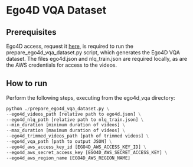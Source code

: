 # Ego4D VQA Dataset

## Prerequisites
Ego4D access, request it [here](https://ego4d-data.org/docs/start-here/), is required to run the prepare_ego4d_vqa_dataset.py script, which generates the Ego4D VQA dataset. The files ego4d.json and nlq_train.json are required locally, as are the AWS credentials for access to the videos.

## How to run
Perform the following steps, executing from the ego4d_vqa directory:
```python
python ./prepare_ego4d_vqa_dataset.py \
--ego4d_videos_path [relative path to ego4d.json] \
--ego4d_nlq_path [relative path to nlq_train.json] \
--min_duration [minimum duration of videos] \
--max_duration [maximum duration of videos] \
--ego4d_trimmed_videos_path [path of trimmed videos] \
--ego4d_vqa_path [path to output JSON] \
--ego4d_aws_access_key_id [EGO4D_AWS_ACCESS_KEY_ID] \
--ego4d_aws_secret_access_key [EGO4D_AWS_SECRET_ACCESS_KEY] \
--ego4d_aws_region_name [EGO4D_AWS_REGION_NAME]
```
